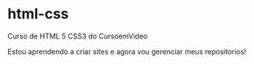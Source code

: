 # html-css
 Curso de HTML 5 CSS3 do CursoemVideo


Estou aprendendo a criar sites e agora vou gerenciar meus 
repositorios!